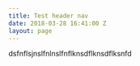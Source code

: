 ```yaml
---
title: Test header nav
date: 2018-03-28 16:41:00 Z
layout: page
---
```


dsfnflsjnslfnlnslfnflknsdflknsdflksnfd